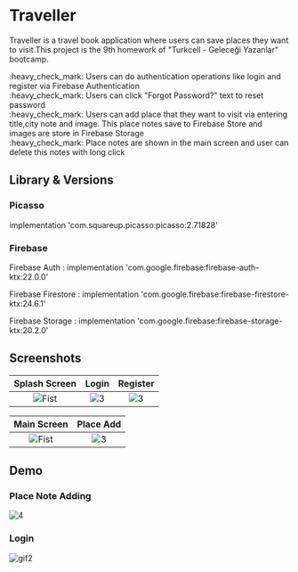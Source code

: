 
# Traveller

Traveller is a travel book application where users can save places they want to visit.This project is the 9th homework of "Turkcell - Geleceği Yazanlar" bootcamp.

<div>:heavy_check_mark: Users can do authentication operations like login and register via Firebase Authentication</div>
<div>:heavy_check_mark: Users can click "Forgot Password?" text to reset password </div>
<div>:heavy_check_mark: Users can add place that they want to visit via entering title,city note and image. This place notes save to Firebase Store and images are store in Firebase Storage</div>
<div>:heavy_check_mark: Place notes are shown in the main screen and user can delete this notes with long click </div>

## Library & Versions

### Picasso

implementation 'com.squareup.picasso:picasso:2.71828'

### Firebase

Firebase Auth : implementation 'com.google.firebase:firebase-auth-ktx:22.0.0' <p>
Firebase Firestore : implementation 'com.google.firebase:firebase-firestore-ktx:24.6.1' <p>
Firebase Storage : implementation 'com.google.firebase:firebase-storage-ktx:20.2.0' <p>

## Screenshots

| Splash Screen | Login | Register |
|:-:|:-:|:-:|
| ![Fist](https://github.com/erkutanildinc/TurkcellBootcamp-PlacesToVisit/assets/81919398/62b0d3db-a356-46dd-b535-bcefdcd3edc6) | ![3](https://github.com/erkutanildinc/TurkcellBootcamp-PlacesToVisit/assets/81919398/8380b6ab-fe8f-4382-afbf-66a8b31198cd) | ![3](https://github.com/erkutanildinc/TurkcellBootcamp-PlacesToVisit/assets/81919398/0f9b7644-c9f4-408e-aee6-72c759ed08b1)

| Main Screen | Place Add 
|:-:|:-:|
| ![Fist](https://github.com/erkutanildinc/TurkcellBootcamp-PlacesToVisit/assets/81919398/fbede54c-ec8c-49f4-9dd5-c1cfe014f7e5) |![3](https://github.com/erkutanildinc/TurkcellBootcamp-PlacesToVisit/assets/81919398/faf61668-8cee-4fa5-afa5-bd3518c8ba2a)


## Demo
### Place Note Adding
![4](https://github.com/erkutanildinc/TurkcellBootcamp-PlacesToVisit/assets/81919398/ff9d6c3c-fb7a-497a-8fbf-d521c4579e32)
### Login
 ![gif2](https://github.com/erkutanildinc/TurkcellBootcamp-PlacesToVisit/assets/81919398/ac5473ec-3d83-4f02-a0cc-758abf61e357)

